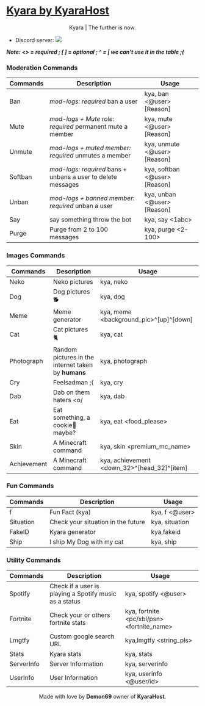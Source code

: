 # [Kyara by KyaraHost](http://kyarabot.ml)
<p align="center">
Kyara | The further is now.
</p>

* Discord server: [<img src="https://discordapp.com/api/guilds/417236652323241994/widget.png">](https://discord.gg/exb78RZ)

***Note: <> = required ; [ ] = optional ; ^ = | we can't use it in the table ;(***

### Moderation Commands
|Commands|Description|Usage|
|-------|-----------|--------|
|Ban|*mod-logs: required* ban a user|kya, ban <@user> [Reason]|
|Mute|*mod-logs + Mute role: required* permanent mute a member|kya, mute <@user> [Reason]|
|Unmute|*mod-logs + muted member: required* unmutes a member|kya, unmute <@user> [Reason]|
|Softban|*mod-logs: required* bans + unbans a user to delete messages|kya, softban <@user> [Reason]|
|Unban|*mod-logs + banned member: required* unban a user|kya, unban <@user> [Reason]|
|Say|say something throw the bot|kya, say <1abc>|
|Purge|Purge from 2 to 100 messages|kya, purge <2-100>|

### Images Commands
|Commands|Description|Usage|
|-------|-----------|--------|
|Neko|Neko pictures|kya, neko|
|Dog|Dog pictures 🐕|kya, dog|
|Meme|Meme generator|kya, meme <background_pic>^[up]^[down]|
|Cat|Cat pictures 🐈|kya, cat|
|Photograph|Random pictures in the internet taken by **humans**|kya, photograph|
|Cry|Feelsadman ;(|kya, cry|
|Dab|Dab on them haters <o/|kya, dab|
|Eat|Eat something, a cookie🍪 maybe?|kya, eat <food_please>|
|Skin|A Minecraft command|kya, skin <premium_mc_name>|
|Achievement|A Minecraft command|kya, achievement <down_32>^[head_32]^[item]|

### Fun Commands
|Commands|Description|Usage|
|-------|-----------|--------|
|f|Fun Fact (kya)|kya, f <@user>|
|Situation|Check your situation in the future|kya, situation|
|FakeID|Kyara generator|kya,fakeid|
|Ship|I ship My Dog with my cat|kya, ship|

### Utility Commands
|Commands|Description|Usage|
|-------|-----------|--------|
|Spotify|Check if a user is playing a Spotify music as a status|kya, spotify <@user>
|Fortnite|Check your or others fortnite stats|kya, fortnite <pc/xbl/psn> <fortnite_name>|
|Lmgtfy|Custom google search URL|kya,lmgtfy <string_pls>|
|Stats|Kyara stats|kya, stats|
|ServerInfo|Server Information|kya, serverinfo|
|UserInfo|User Information|kya, userinfo <@user/id>|


<p align="center">
Made with love by <b>Demon69</b> owner of <b>KyaraHost</b>.
</p>
